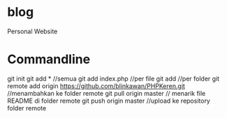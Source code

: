 # blog
Personal Website

# Commandline

git init
git add * //semua
	git add index.php //per file
	git add  //per folder
git remote add origin https://github.com/blinkawan/PHPKeren.git //menambahkan ke folder remote
git pull origin master // menarik file README di folder remote
git push origin master //upload ke repository folder remote
